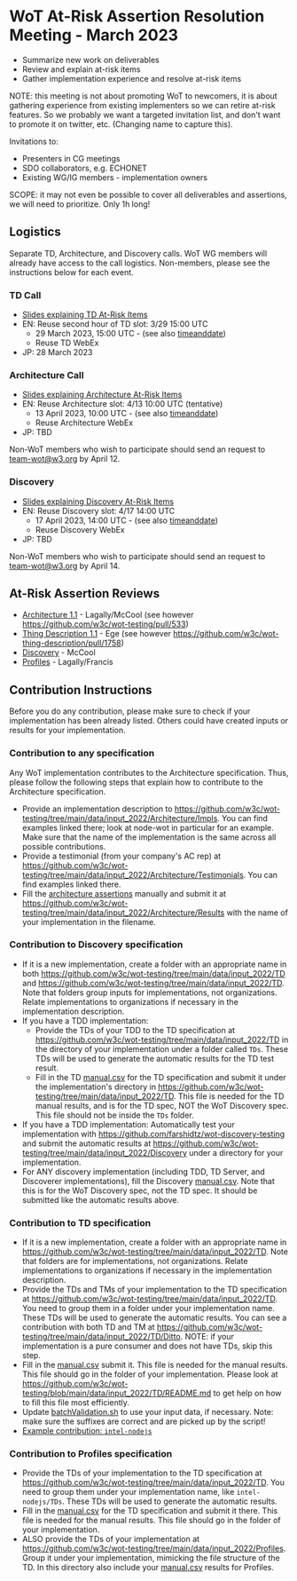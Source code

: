 # WoT At-Risk Assertion Resolution Meeting - March 2023

- Summarize new work on deliverables
- Review and explain at-risk items
- Gather implementation experience and resolve at-risk items

NOTE: this meeting is not about promoting WoT to newcomers, it is
about gathering experience from existing implementers so we can retire
at-risk features. So we probably we want a targeted invitation list,
and don't want to promote it on twitter, etc.
(Changing name to capture this).

Invitations to:

- Presenters in CG meetings
- SDO collaborators, e.g. ECHONET
- Existing WG/IG members - implementation owners

SCOPE: it may not even be possible to cover all deliverables and assertions,
we will need to prioritize. Only 1h long!

## Logistics

Separate TD, Architecture, and Discovery calls.
WoT WG members will already have access to the call logistics.
Non-members, please see the instructions below for each event.

### TD Call

- [Slides explaining TD At-Risk Items](https://docs.google.com/presentation/d/1OZeLR0-qAw01R1UloTG25xQjc5LFuwvRP9o50QVo660/edit?usp=sharing)
- EN: Reuse second hour of TD slot: 3/29 15:00 UTC
  - 29 March 2023, 15:00 UTC - (see also [timeanddate](https://www.timeanddate.com/worldclock/converter.html?iso=20230329T150000&p1=137&p2=43&p3=tz_at&p4=1440&p5=136&p6=195&p7=101&p8=33&p9=236&p10=248))
  - Reuse TD WebEx
- JP: 28 March 2023

### Architecture Call

- [Slides explaining Architecture At-Risk Items](https://docs.google.com/presentation/d/16Ow5rPjnojdl693pqkOhoc5bNCBIMOYZvJQC9wHZGsk/edit?usp=sharing)
- EN: Reuse Architecture slot: 4/13 10:00 UTC (tentative)
  - 13 April 2023, 10:00 UTC - (see also [timeanddate](https://www.timeanddate.com/worldclock/converter.html?iso=20230413T100000&p1=137&p2=43&p3=tz_at&p4=1440&p5=136&p6=195&p7=101&p8=33&p9=236&p10=248))
  - Reuse Architecture WebEx
- JP: TBD

Non-WoT members who wish to participate should send an request to 
[team-wot@w3.org](mailto:team-wot@w3.org) by April 12.

### Discovery

- [Slides explaining Discovery At-Risk Items](https://docs.google.com/presentation/d/1HEI1uObGJdXEddWbg2vWFz_LjiCL44yHGac8EPUzGUs/edit?usp=sharing)
- EN: Reuse Discovery slot: 4/17 14:00 UTC 
  - 17 April 2023, 14:00 UTC - (see also [timeanddate](https://www.timeanddate.com/worldclock/converter.html?iso=20230417T140000&p1=137&p2=43&p3=tz_at&p4=1440&p5=136&p6=195&p7=101&p8=33&p9=236&p10=248))
  - Reuse Discovery WebEx
- JP: TBD

Non-WoT members who wish to participate should send an request to 
[team-wot@w3.org](mailto:team-wot@w3.org) by April 14.

## At-Risk Assertion Reviews

- [Architecture 1.1](link.md) - Lagally/McCool (see however https://github.com/w3c/wot-testing/pull/533)
- [Thing Description 1.1](link.md) - Ege (see however https://github.com/w3c/wot-thing-description/pull/1758)
- [Discovery](link.md) - McCool
- [Profiles](link.md) - Lagally/Francis

## Contribution Instructions

Before you do any contribution, please make sure to check if your implementation has been already listed. Others could have created inputs or results for your implementation.

### Contribution to any specification

Any WoT implementation contributes to the Architecture specification. Thus, please follow the following steps that explain how to contribute to the Architecture specification.

- Provide an implementation description to <https://github.com/w3c/wot-testing/tree/main/data/input_2022/Architecture/Impls>. You can find examples linked there; look at node-wot in particular for an example. Make sure that the name of the implementation is the same across all possible contributions.
- Provide a testimonial (from your company's AC rep) at <https://github.com/w3c/wot-testing/tree/main/data/input_2022/Architecture/Testimonials>. You can find examples linked there.
- Fill the [architecture assertions](https://github.com/w3c/wot-architecture/blob/main/testing/assertions.csv) manually and submit it at <https://github.com/w3c/wot-testing/tree/main/data/input_2022/Architecture/Results> with the name of your implementation in the filename.

### Contribution to Discovery specification

- If it is a new implementation, create a folder with an appropriate name in both <https://github.com/w3c/wot-testing/tree/main/data/input_2022/TD> and <https://github.com/w3c/wot-testing/tree/main/data/input_2022/TD>. Note that folders group inputs for implementations, not organizations. Relate implementations to organizations if necessary in the implementation description.
- If you have a TDD implementation:
  - Provide the TDs of your TDD to the TD specification at <https://github.com/w3c/wot-testing/tree/main/data/input_2022/TD> in the directory of your implementation under a folder called `TDs`. These TDs will be used to generate the automatic results for the TD test result.
  - Fill in the TD [manual.csv](https://github.com/w3c/wot-thing-description/blob/main/testing/manual.csv) for the TD specification and submit it under the implementation's directory in <https://github.com/w3c/wot-testing/tree/main/data/input_2022/TD>. This file is needed for the TD manual results, and is for the TD spec, NOT the WoT Discovery spec. This file should not be inside the `TDs` folder.
- If you have a TDD implementation: Automatically test your implementation with <https://github.com/farshidtz/wot-discovery-testing> and submit the automatic results at <https://github.com/w3c/wot-testing/tree/main/data/input_2022/Discovery> under a directory for your implementation.
- For ANY discovery implementation (including TDD, TD Server, and Discoverer implementations), fill the Discovery [manual.csv](https://github.com/w3c/wot-discovery/blob/main/testing/manual.csv). Note that this is for the WoT Discovery spec, not the TD spec. It should be submitted like the automatic results above.

### Contribution to TD specification

- If it is a new implementation, create a folder with an appropriate name in <https://github.com/w3c/wot-testing/tree/main/data/input_2022/TD>. Note that folders are for implementations, not organizations. Relate implementations to organizations if necessary in the implementation description.
- Provide the TDs and TMs of your implementation to the TD specification at <https://github.com/w3c/wot-testing/tree/main/data/input_2022/TD>. You need to group them in a folder under your implementation name. These TDs will be used to generate the automatic results. You can see a contribution with both TD and TM at <https://github.com/w3c/wot-testing/tree/main/data/input_2022/TD/Ditto>. NOTE: if your implementation is a pure consumer and does not have TDs, skip this step.
- Fill in the [manual.csv](https://github.com/w3c/wot-thing-description/blob/main/testing/manual.csv) submit it. This file is needed for the manual results. This file should go in the folder of your implementation. Please look at <https://github.com/w3c/wot-testing/blob/main/data/input_2022/TD/README.md> to get help on how to fill this file most efficiently.
- Update [batchValidation.sh](https://github.com/w3c/wot-testing/blob/main/data/input_2022/TD/batchValidation.sh) to use your input data, if necessary. Note: make sure the suffixes are correct and are picked up by the script!
- [Example contribution: `intel-nodejs`](https://github.com/w3c/wot-testing/pull/312)

### Contribution to Profiles specification

- Provide the TDs of your implementation to the TD specification at <https://github.com/w3c/wot-testing/tree/main/data/input_2022/TD>. You need to group them under your implementation name, like `intel-nodejs/TDs`. These TDs will be used to generate the automatic results.
- Fill in the [manual.csv](https://github.com/w3c/wot-thing-description/blob/main/testing/manual.csv) for the TD specification and submit it there. This file is needed for the manual results. This file should go in the folder of your implementation.
- ALSO provide the TDs of your implementation at <https://github.com/w3c/wot-testing/tree/main/data/input_2022/Profiles>. Group it under your implementation, mimicking the file structure of the TD. In this directory also include your [manual.csv](https://github.com/w3c/wot-profile/blob/main/testing/manual.csv) results for Profiles.
